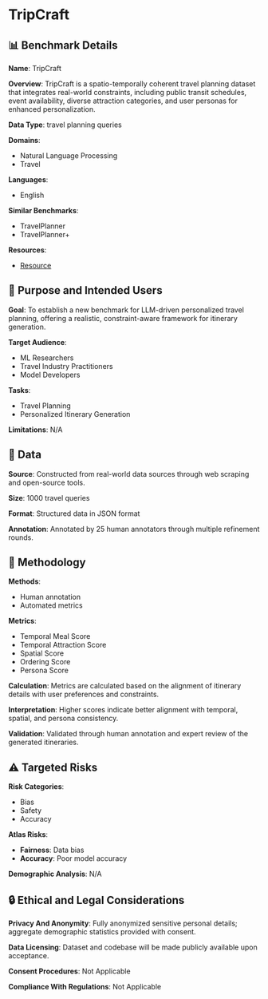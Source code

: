 # TripCraft

## 📊 Benchmark Details

**Name**: TripCraft

**Overview**: TripCraft is a spatio-temporally coherent travel planning dataset that integrates real-world constraints, including public transit schedules, event availability, diverse attraction categories, and user personas for enhanced personalization.

**Data Type**: travel planning queries

**Domains**:
- Natural Language Processing
- Travel

**Languages**:
- English

**Similar Benchmarks**:
- TravelPlanner
- TravelPlanner+

**Resources**:
- [Resource](https://arxiv.org/abs/2502.20508)

## 🎯 Purpose and Intended Users

**Goal**: To establish a new benchmark for LLM-driven personalized travel planning, offering a realistic, constraint-aware framework for itinerary generation.

**Target Audience**:
- ML Researchers
- Travel Industry Practitioners
- Model Developers

**Tasks**:
- Travel Planning
- Personalized Itinerary Generation

**Limitations**: N/A

## 💾 Data

**Source**: Constructed from real-world data sources through web scraping and open-source tools.

**Size**: 1000 travel queries

**Format**: Structured data in JSON format

**Annotation**: Annotated by 25 human annotators through multiple refinement rounds.

## 🔬 Methodology

**Methods**:
- Human annotation
- Automated metrics

**Metrics**:
- Temporal Meal Score
- Temporal Attraction Score
- Spatial Score
- Ordering Score
- Persona Score

**Calculation**: Metrics are calculated based on the alignment of itinerary details with user preferences and constraints.

**Interpretation**: Higher scores indicate better alignment with temporal, spatial, and persona consistency.

**Validation**: Validated through human annotation and expert review of the generated itineraries.

## ⚠️ Targeted Risks

**Risk Categories**:
- Bias
- Safety
- Accuracy

**Atlas Risks**:
- **Fairness**: Data bias
- **Accuracy**: Poor model accuracy

**Demographic Analysis**: N/A

## 🔒 Ethical and Legal Considerations

**Privacy And Anonymity**: Fully anonymized sensitive personal details; aggregate demographic statistics provided with consent.

**Data Licensing**: Dataset and codebase will be made publicly available upon acceptance.

**Consent Procedures**: Not Applicable

**Compliance With Regulations**: Not Applicable
